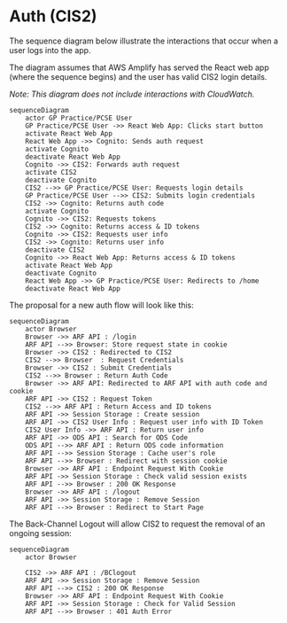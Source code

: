 # Auth (CIS2)

The sequence diagram below illustrate the interactions that occur when a user logs into the app.

The diagram assumes that AWS Amplify has served the React web app (where the sequence begins) and the user has valid
CIS2 login details.

_Note: This diagram does not include interactions with CloudWatch._

```mermaid
sequenceDiagram
    actor GP Practice/PCSE User
    GP Practice/PCSE User ->> React Web App: Clicks start button
    activate React Web App
    React Web App ->> Cognito: Sends auth request
    activate Cognito
    deactivate React Web App
    Cognito ->> CIS2: Forwards auth request
    activate CIS2
    deactivate Cognito
    CIS2 -->> GP Practice/PCSE User: Requests login details
    GP Practice/PCSE User -->> CIS2: Submits login credentials
    CIS2 ->> Cognito: Returns auth code
    activate Cognito
    Cognito ->> CIS2: Requests tokens
    CIS2 ->> Cognito: Returns access & ID tokens
    Cognito ->> CIS2: Requests user info
    CIS2 ->> Cognito: Returns user info
    deactivate CIS2
    Cognito ->> React Web App: Returns access & ID tokens
    activate React Web App
    deactivate Cognito
    React Web App ->> GP Practice/PCSE User: Redirects to /home
    deactivate React Web App
```

The proposal for a new auth flow will look like this:

```mermaid
sequenceDiagram
    actor Browser
    Browser ->> ARF API : /login
    ARF API -->> Browser: Store request state in cookie
    Browser ->> CIS2 : Redirected to CIS2
    CIS2 -->> Browser  : Request Credentials
    Browser ->> CIS2 : Submit Credentials
    CIS2 -->> Browser : Return Auth Code
    Browser ->> ARF API: Redirected to ARF API with auth code and cookie 
    ARF API ->> CIS2 : Request Token
    CIS2 -->> ARF API : Return Access and ID tokens
    ARF API ->> Session Storage : Create session
    ARF API ->> CIS2 User Info : Request user info with ID Token
    CIS2 User Info ->> ARF API : Return user info
    ARF API ->> ODS API : Search for ODS Code
    ODS API -->> ARF API : Return ODS code information
    ARF API -->> Session Storage : Cache user's role 
    ARF API -->> Browser : Redirect with session cookie
    Browser ->> ARF API : Endpoint Request With Cookie
    ARF API ->> Session Storage : Check valid session exists
    ARF API -->> Browser : 200 OK Response
    Browser ->> ARF API : /logout
    ARF API ->> Session Storage : Remove Session
    ARF API -->> Browser : Redirect to Start Page
```
The Back-Channel Logout will allow CIS2 to request the removal of an ongoing session:

```mermaid
sequenceDiagram
    actor Browser
    
    CIS2 ->> ARF API : /BClogout
    ARF API ->> Session Storage : Remove Session
    ARF API -->> CIS2 : 200 OK Response
    Browser ->> ARF API : Endpoint Request With Cookie
    ARF API ->> Session Storage : Check for Valid Session
    ARF API -->> Browser : 401 Auth Error
```